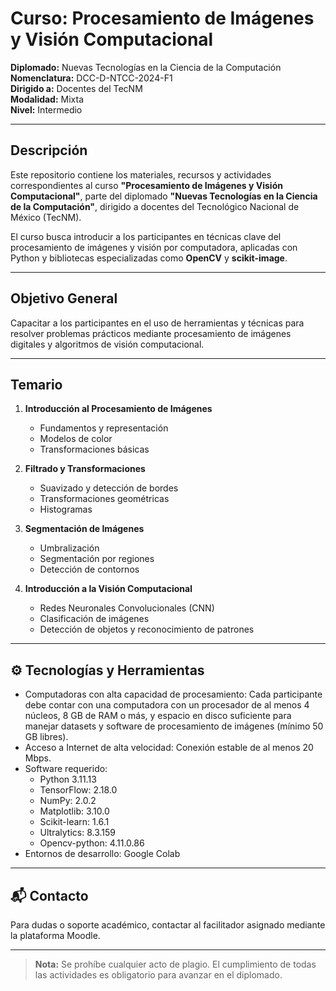 # Curso: Procesamiento de Imágenes y Visión Computacional

**Diplomado:** Nuevas Tecnologías en la Ciencia de la Computación  
**Nomenclatura:** DCC-D-NTCC-2024-F1  
**Dirigido a:** Docentes del TecNM  
**Modalidad:** Mixta  
**Nivel:** Intermedio  

---

## Descripción

Este repositorio contiene los materiales, recursos y actividades correspondientes al curso **"Procesamiento de Imágenes y Visión Computacional"**, parte del diplomado **"Nuevas Tecnologías en la Ciencia de la Computación"**, dirigido a docentes del Tecnológico Nacional de México (TecNM).

El curso busca introducir a los participantes en técnicas clave del procesamiento de imágenes y visión por computadora, aplicadas con Python y bibliotecas especializadas como **OpenCV** y **scikit-image**.

---

## Objetivo General

Capacitar a los participantes en el uso de herramientas y técnicas para resolver problemas prácticos mediante procesamiento de imágenes digitales y algoritmos de visión computacional.

---

## Temario

1. **Introducción al Procesamiento de Imágenes**
   - Fundamentos y representación
   - Modelos de color
   - Transformaciones básicas

2. **Filtrado y Transformaciones**
   - Suavizado y detección de bordes
   - Transformaciones geométricas
   - Histogramas

3. **Segmentación de Imágenes**
   - Umbralización
   - Segmentación por regiones
   - Detección de contornos

4. **Introducción a la Visión Computacional**
   - Redes Neuronales Convolucionales (CNN)
   - Clasificación de imágenes
   - Detección de objetos y reconocimiento de patrones

---

## ⚙️ Tecnologías y Herramientas

- Computadoras con alta capacidad de procesamiento: Cada participante debe contar con una computadora con un procesador de al menos 4 núcleos, 8 GB de RAM o más, y espacio en disco suficiente para manejar datasets y software de procesamiento de imágenes (mínimo 50 GB libres).
- Acceso a Internet de alta velocidad: Conexión estable de al menos 20 Mbps.
- Software requerido: 
   - Python 3.11.13
   - TensorFlow: 2.18.0
   - NumPy: 2.0.2
   - Matplotlib: 3.10.0
   - Scikit-learn: 1.6.1
   - Ultralytics: 8.3.159
   - Opencv-python: 4.11.0.86
- Entornos de desarrollo: Google Colab


---

## 📬 Contacto

Para dudas o soporte académico, contactar al facilitador asignado mediante la plataforma Moodle.

---

> **Nota:** Se prohíbe cualquier acto de plagio. El cumplimiento de todas las actividades es obligatorio para avanzar en el diplomado.
